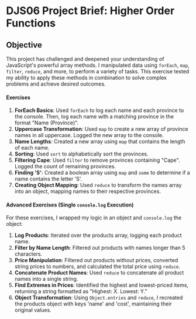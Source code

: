 # DJS06 Project Brief: Higher Order Functions

## Objective

This project has challenged and deepened your understanding of JavaScript's powerful array methods. I manipulated data using `forEach`, `map`, `filter`, `reduce`, and more, to perform a variety of tasks. This exercise tested my ability to apply these methods in combination to solve complex problems and achieve desired outcomes.

#### Exercises

1. **ForEach Basics**: Used `forEach` to log each name and each province to the console. Then, log each name with a matching province in the format "Name (Province)".
2. **Uppercase Transformation**: Used `map` to create a new array of province names in all uppercase. Logged the new array to the console.
3. **Name Lengths**: Created a new array using `map` that contains the length of each name.
4. **Sorting**: Used `sort` to alphabetically sort the provinces. 
5. **Filtering Cape**: Used `filter` to remove provinces containing "Cape". Logged the count of remaining provinces.
6. **Finding 'S'**: Created a boolean array using `map` and `some` to determine if a name contains the letter 'S'.
7. **Creating Object Mapping**: Used `reduce` to transform the names array into an object, mapping names to their respective provinces.

#### Advanced Exercises (Single `console.log` Execution)
For these exercises, I wrapped my logic in an object and `console.log` the object:

1. **Log Products**: Iterated over the products array, logging each product name.
2. **Filter by Name Length**: Filtered out products with names longer than 5 characters.
3. **Price Manipulation**: Filtered out products without prices, converted string prices to numbers, and calculated the total price using `reduce`.
4. **Concatenate Product Names**: Used `reduce` to concatenate all product names into a single string.
5. **Find Extremes in Prices**: Identified the highest and lowest-priced items, returning a string formatted as "Highest: X. Lowest: Y."
6. **Object Transformation**: Using `Object.entries` and `reduce`, I recreated the products object with keys 'name' and 'cost', maintaining their original values.


